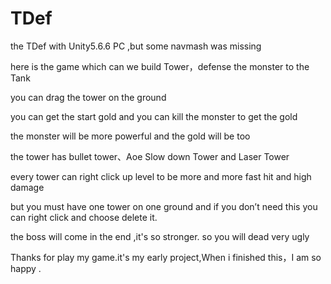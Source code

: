# TDef
the TDef with Unity5.6.6 PC ,but some navmash was missing

here is the game which can we build Tower，defense the monster to the Tank

you can drag the tower on the ground

you can get the start gold and you can kill the monster to get the gold

the monster will be more powerful and the gold will be too

the tower has bullet tower、Aoe Slow down Tower and Laser Tower

every tower can right click up level to be more and more fast hit and high damage

but you must have one tower on one ground and if you don’t need this you can right click and choose delete it.

the boss will come in the end ,it's so stronger. so you will dead very ugly

Thanks for play my game.it's my early project,When i finished this，I am so happy .
